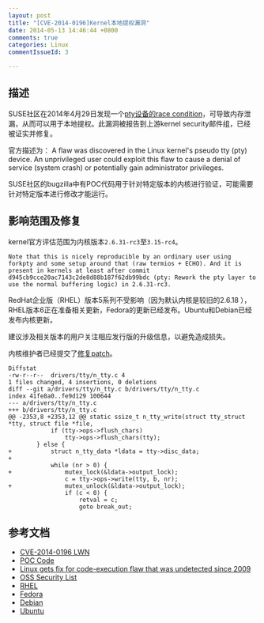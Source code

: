 ```yaml
---
layout: post
title: "[CVE-2014-0196]Kernel本地提权漏洞"
date: 2014-05-13 14:46:44 +0800
comments: true
categories: Linux
commentIssueId: 3

---
```


## 描述

SUSE社区在2014年4月29日发现一个[pty设备的race condition](https://bugzilla.novell.com/show_bug.cgi?id=875690)，可导致内存泄漏，从而可以用于本地提权。此漏洞被报告到上游kernel security邮件组，已经被证实并修复。

官方描述为：
    A flaw was discovered in the Linux kernel's pseudo tty (pty) device.
	An unprivileged user could exploit this flaw to cause a denial
	of service (system crash) or potentially gain administrator privileges.

SUSE社区的bugzilla中有POC代码用于针对特定版本的内核进行验证，可能需要针对特定版本进行修改才能运行。

## 影响范围及修复

kernel官方评估范围为内核版本```2.6.31-rc3```至```3.15-rc4```。

    Note that this is nicely reproducible by an ordinary user using
    forkpty and some setup around that (raw termios + ECHO). And it is
    present in kernels at least after commit
    d945cb9cce20ac7143c2de8d88b187f62db99bdc (pty: Rework the pty layer to
    use the normal buffering logic) in 2.6.31-rc3.

RedHat企业版（RHEL）版本5系列不受影响（因为默认内核是较旧的2.6.18 ），RHEL版本6正在准备相关更新，Fedora的更新已经发布。Ubuntu和Debian已经发布内核更新。

建议涉及相关版本的用户关注相应发行版的升级信息，以避免造成损失。

内核维护者已经提交了[修复patch](http://git.kernel.org/cgit/linux/kernel/git/torvalds/linux.git/commit/?id=4291086b1f081b869c6d79e5b7441633dc3ace00)。

    Diffstat
    -rw-r--r--	drivers/tty/n_tty.c	4	
    1 files changed, 4 insertions, 0 deletions
    diff --git a/drivers/tty/n_tty.c b/drivers/tty/n_tty.c
    index 41fe8a0..fe9d129 100644
    --- a/drivers/tty/n_tty.c
    +++ b/drivers/tty/n_tty.c
    @@ -2353,8 +2353,12 @@ static ssize_t n_tty_write(struct tty_struct *tty, struct file *file,
     			if (tty->ops->flush_chars)
     				tty->ops->flush_chars(tty);
     		} else {
    +			struct n_tty_data *ldata = tty->disc_data;
    +
     			while (nr > 0) {
    +				mutex_lock(&ldata->output_lock);
     				c = tty->ops->write(tty, b, nr);
    +				mutex_unlock(&ldata->output_lock);
     				if (c < 0) {
     					retval = c;
     					goto break_out;


## 参考文档

* [CVE-2014-0196 LWN](http://lwn.net/Vulnerabilities/597474/)
* [POC Code](http://bugfuzz.com/stuff/cve-2014-0196-md.c)
* [
Linux gets fix for code-execution flaw that was undetected since 2009](http://arstechnica.com/security/2014/05/linux-gets-fix-for-code-execution-flaw-that-went-unpatched-since-2009/)
* [OSS Security List](http://www.openwall.com/lists/oss-security/2014/05/05/6)
* [RHEL](https://bugzilla.redhat.com/show_bug.cgi?id=1094232)
* [Fedora](https://bugzilla.redhat.com/show_bug.cgi?id=1094240)
* [Debian](https://lists.debian.org/debian-security-announce/2014/msg00107.html)
* [Ubuntu](http://people.canonical.com/~ubuntu-security/cve/2014/CVE-2014-0196.html)